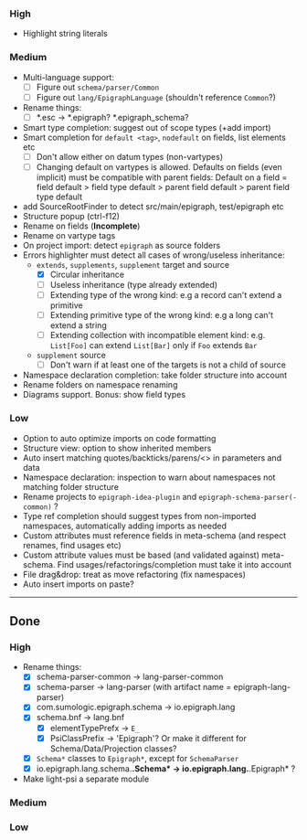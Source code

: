 ### High
- Highlight string literals

### Medium
- Multi-language support:
  - [ ] Figure out `schema/parser/Common`
  - [ ] Figure out `lang/EpigraphLanguage` (shouldn't reference `Common`?)
- Rename things:
  - [ ] *.esc -> *.epigraph? *.epigraph_schema?
- Smart type completion: suggest out of scope types (+add import)
- Smart completion for `default <tag>`, `nodefault` on fields, list elements etc
  - [ ] Don't allow either on datum types (non-vartypes)
  - [ ] Changing default on vartypes is allowed. Defaults on fields (even implicit) must be compatible with parent fields:
  Default on a field = field default > field type default > parent field default > parent field type default 
- add SourceRootFinder to detect src/main/epigraph, test/epigraph etc
- Structure popup (ctrl-f12)
- Rename on fields (**Incomplete**)
- Rename on vartype tags
- On project import: detect `epigraph` as source folders
- Errors highlighter must detect all cases of wrong/useless inheritance:
  - `extends`, `supplements`, `supplement` target and source
    - [x] Circular inheritance
    - [ ] Useless inheritance (type already extended)
    - [ ] Extending type of the wrong kind: e.g a record can't extend a primitive
    - [ ] Extending primitive type of the wrong kind: e.g a long can't extend a string
    - [ ] Extending collection with incompatible element kind: e.g. `List[Foo]` can extend `List[Bar]` only if `Foo` extends `Bar`
  - `supplement` source
    - [ ] Don't warn if at least one of the targets is not a child of source
- Namespace declaration completion: take folder structure into account
- Rename folders on namespace renaming
- Diagrams support. Bonus: show field types

### Low
- Option to auto optimize imports on code formatting
- Structure view: option to show inherited members
- Auto insert matching quotes/backticks/parens/<> in parameters and data
- Namespace declaration: inspection to warn about namespaces not matching folder structure
- Rename projects to `epigraph-idea-plugin` and `epigraph-schema-parser(-common)` ?
- Type ref completion should suggest types from non-imported namespaces, automatically adding imports as needed
- Custom attributes must reference fields in meta-schema (and respect renames, find usages etc)
- Custom attribute values must be based (and validated against) meta-schema. Find usages/refactorings/completion must take it into account
- File drag&drop: treat as move refactoring (fix namespaces)
- Auto insert imports on paste?

---
## Done
### High
- Rename things:
  - [x] schema-parser-common -> lang-parser-common
  - [x] schema-parser -> lang-parser (with artifact name = epigraph-lang-parser)
  - [x] com.sumologic.epigraph.schema -> io.epigraph.lang
  - [x] schema.bnf -> lang.bnf
    - [x] elementTypePrefx -> `E_`
    - [x] PsiClassPrefix -> 'Epigraph'? Or make it different for Schema/Data/Projection classes?
  - [x] `Schema*` classes to `Epigraph*`, except for `SchemaParser`
  - [x] io.epigraph.lang.schema.**.Schema* -> io.epigraph.lang.**.Epigraph* ?
- Make light-psi a separate module

### Medium

### Low
